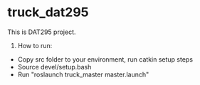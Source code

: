 # truck_dat295
This is DAT295 project.

1. How to run:
- Copy src folder to your environment, run catkin setup steps
- Source devel/setup.bash
- Run "roslaunch truck_master master.launch"

